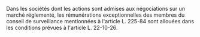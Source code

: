 Dans les sociétés dont les actions sont admises aux négociations sur un marché réglementé, les rémunérations exceptionnelles des membres du conseil de surveillance mentionnées à l'article L. 225-84 sont allouées dans les conditions prévues à l'article L. 22-10-26.

